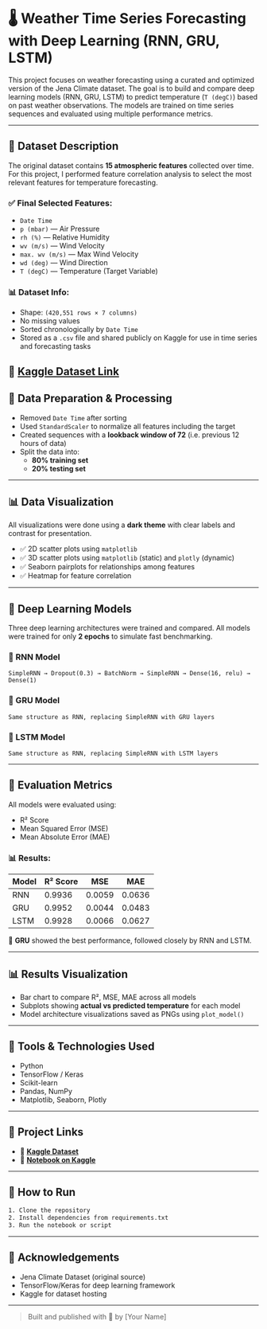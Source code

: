 
# 🌡️ Weather Time Series Forecasting with Deep Learning (RNN, GRU, LSTM)

This project focuses on weather forecasting using a curated and optimized version of the Jena Climate dataset. The goal is to build and compare deep learning models (RNN, GRU, LSTM) to predict temperature (`T (degC)`) based on past weather observations. The models are trained on time series sequences and evaluated using multiple performance metrics.

---

## 📁 Dataset Description

The original dataset contains **15 atmospheric features** collected over time. For this project, I performed feature correlation analysis to select the most relevant features for temperature forecasting.

### ✅ Final Selected Features:
- `Date Time`
- `p (mbar)` — Air Pressure
- `rh (%)` — Relative Humidity
- `wv (m/s)` — Wind Velocity
- `max. wv (m/s)` — Max Wind Velocity
- `wd (deg)` — Wind Direction
- `T (degC)` — Temperature (Target Variable)

### 📊 Dataset Info:
- Shape: `(420,551 rows × 7 columns)`
- No missing values
- Sorted chronologically by `Date Time`
- Stored as a `.csv` file and shared publicly on Kaggle for use in time series and forecasting tasks

🔗 **[Kaggle Dataset Link](https://www.kaggle.com/datasets/samehraouf/jena-climate-time-series-2009-2017-dataset)**
---

## 🧪 Data Preparation & Processing

- Removed `Date Time` after sorting
- Used `StandardScaler` to normalize all features including the target
- Created sequences with a **lookback window of 72** (i.e. previous 12 hours of data)
- Split the data into:
  - **80% training set**
  - **20% testing set**

---

## 📊 Data Visualization

All visualizations were done using a **dark theme** with clear labels and contrast for presentation.

- ✅ 2D scatter plots using `matplotlib`
- ✅ 3D scatter plots using `matplotlib` (static) and `plotly` (dynamic)
- ✅ Seaborn pairplots for relationships among features
- ✅ Heatmap for feature correlation

---

## 🤖 Deep Learning Models

Three deep learning architectures were trained and compared. All models were trained for only **2 epochs** to simulate fast benchmarking.

### 🔹 RNN Model
```text
SimpleRNN → Dropout(0.3) → BatchNorm → SimpleRNN → Dense(16, relu) → Dense(1)
```

### 🔹 GRU Model
```text
Same structure as RNN, replacing SimpleRNN with GRU layers
```

### 🔹 LSTM Model
```text
Same structure as RNN, replacing SimpleRNN with LSTM layers
```

---

## 🧮 Evaluation Metrics

All models were evaluated using:
- R² Score
- Mean Squared Error (MSE)
- Mean Absolute Error (MAE)

### 📊 Results:

| Model | R² Score | MSE     | MAE     |
|-------|----------|---------|---------|
| RNN   | 0.9936   | 0.0059  | 0.0636  |
| GRU   | 0.9952   | 0.0044  | 0.0483  |
| LSTM  | 0.9928   | 0.0066  | 0.0627  |

📌 **GRU** showed the best performance, followed closely by RNN and LSTM.

---

## 📊 Results Visualization

- Bar chart to compare R², MSE, MAE across all models
- Subplots showing **actual vs predicted temperature** for each model
- Model architecture visualizations saved as PNGs using `plot_model()`

---

## 🧰 Tools & Technologies Used

- Python
- TensorFlow / Keras
- Scikit-learn
- Pandas, NumPy
- Matplotlib, Seaborn, Plotly

---

## 📎 Project Links

- 📂 **[Kaggle Dataset](https://your-kaggle-dataset-link)**
- 📓 **[Notebook on Kaggle](http://your-kaggle-notebook-link)**

---

## 🚀 How to Run

```bash
1. Clone the repository
2. Install dependencies from requirements.txt
3. Run the notebook or script
```

---

## 🙌 Acknowledgements

- Jena Climate Dataset (original source)
- TensorFlow/Keras for deep learning framework
- Kaggle for dataset hosting

---

> Built and published with 💙 by [Your Name]
